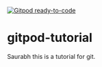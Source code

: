 [![Gitpod ready-to-code](https://img.shields.io/badge/Gitpod-ready--to--code-blue?logo=gitpod)](https://gitpod.io/#https://github.com/saurabhfegade/gitpod-tutorial)

# gitpod-tutorial
Saurabh 
this is a tutorial for git.